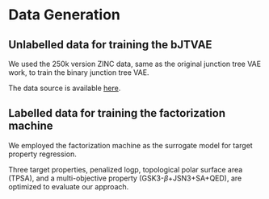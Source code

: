 # Data Generation

## Unlabelled data for training the bJTVAE

We used the 250k version ZINC data, same as the original junction tree VAE work, to train the binary junction tree VAE.

The data source is available [here](https://github.com/wengong-jin/icml18-jtnn/tree/master/data/zinc).

## Labelled data for training the factorization machine

We employed the factorization machine as the surrogate model for target property regression.

Three target properties, penalized logp, topological polar surface area (TPSA), and a multi-objective property (GSK3-$\beta$+JSN3+SA+QED), are optimized
to evaluate our approach.
